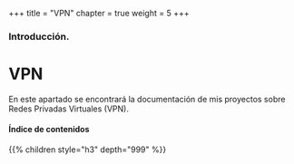 +++
title = "VPN"
chapter = true
weight = 5
+++

### Introducción.

# VPN

En este apartado se encontrará la documentación de mis proyectos sobre Redes Privadas Virtuales (VPN).

#### Índice de contenidos

{{% children style="h3" depth="999" %}}
